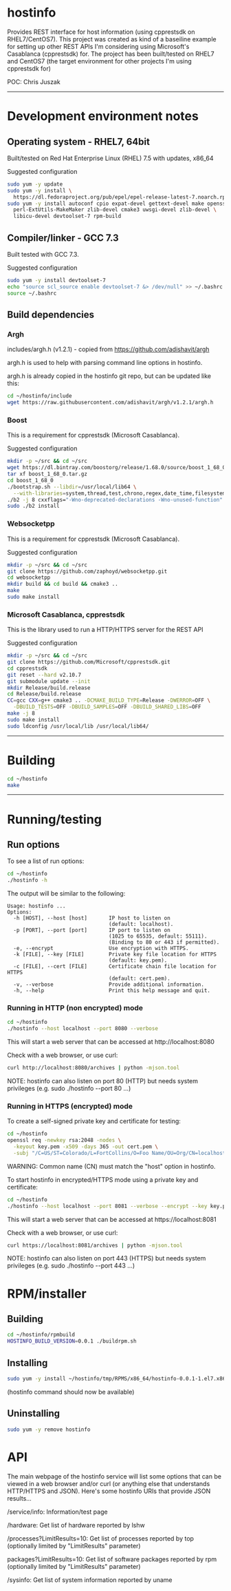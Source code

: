 # hostinfo

Provides REST interface for host information (using cpprestsdk on RHEL7/CentOS7). This project was created as kind of a baseiline example for setting up other REST APIs I'm considering using Microsoft's Casablanca (cpprestsdk) for. The project has been built/tested on RHEL7 and CentOS7 (the target environment for other projects I'm using cpprestsdk for) 

POC: Chris Juszak

--------------------------------------------------------------------------------
# Development environment notes

## Operating system - RHEL7, 64bit

Built/tested on Red Hat Enterprise Linux (RHEL) 7.5 with updates, x86_64

Suggested configuration
````bash
sudo yum -y update
sudo yum -y install \
  https://dl.fedoraproject.org/pub/epel/epel-release-latest-7.noarch.rpm
sudo yum -y install autoconf cpio expat-devel gettext-devel make openssl-devel \
  perl-ExtUtils-MakeMaker zlib-devel cmake3 uwsgi-devel zlib-devel \
  libicu-devel devtoolset-7 rpm-build
````

## Compiler/linker - GCC 7.3

Built tested with GCC 7.3.

Suggested configuration
````bash
sudo yum -y install devtoolset-7
echo "source scl_source enable devtoolset-7 &> /dev/null" >> ~/.bashrc
source ~/.bashrc
```` 

## Build dependencies

### Argh

includes/argh.h (v1.2.1) - copied from https://github.com/adishavit/argh

argh.h is used to help with parsing command line options in hostinfo.

argh.h is already copied in the hostinfo git repo, but can be updated like this:
````bash
cd ~/hostinfo/include
wget https://raw.githubusercontent.com/adishavit/argh/v1.2.1/argh.h
````

### Boost

This is a requirement for cpprestsdk (Microsoft Casablanca).

Suggested configuration
````bash
mkdir -p ~/src && cd ~/src
wget https://dl.bintray.com/boostorg/release/1.68.0/source/boost_1_68_0.tar.gz
tar xf boost_1_68_0.tar.gz
cd boost_1_68_0
./bootstrap.sh --libdir=/usr/local/lib64 \
  --with-libraries=system,thread,test,chrono,regex,date_time,filesystem,locale,random,atomic,log,program_options
./b2 -j 8 cxxflags="-Wno-deprecated-declarations -Wno-unused-function"
sudo ./b2 install
````

### Websocketpp

This is a requirement for cpprestsdk (Microsoft Casablanca).

Suggested configuration
````bash
mkdir -p ~/src && cd ~/src
git clone https://github.com/zaphoyd/websocketpp.git
cd websocketpp
mkdir build && cd build && cmake3 ..
make
sudo make install
````

### Microsoft Casablanca, cpprestsdk

This is the library used to run a HTTP/HTTPS server for the REST API

Suggested configuration
````bash
mkdir -p ~/src && cd ~/src
git clone https://github.com/Microsoft/cpprestsdk.git
cd cpprestsdk
git reset --hard v2.10.7
git submodule update --init
mkdir Release/build.release
cd Release/build.release
CC=gcc CXX=g++ cmake3 .. -DCMAKE_BUILD_TYPE=Release -DWERROR=OFF \
  -DBUILD_TESTS=OFF -DBUILD_SAMPLES=OFF -DBUILD_SHARED_LIBS=OFF
make -j 8
sudo make install
sudo ldconfig /usr/local/lib /usr/local/lib64/
````

--------------------------------------------------------------------------------
# Building

````bash
cd ~/hostinfo
make
````

--------------------------------------------------------------------------------
# Running/testing

## Run options

To see a list of run options:
````bash
cd ~/hostinfo
./hostinfo -h
````
The output will be similar to the following:

````
Usage: hostinfo ...
Options:
  -h [HOST], --host [host]       IP host to listen on
                                 (default: localhost).
  -p [PORT], --port [port]       IP port to listen on
                                 (1025 to 65535, default: 55111).
                                 (Binding to 80 or 443 if permitted).
  -e, --encrypt                  Use encryption with HTTPS.
  -k [FILE], --key [FILE]        Private key file location for HTTPS
                                 (default: key.pem).
  -c [FILE], --cert [FILE]       Certificate chain file location for HTTPS
                                 (default: cert.pem).
  -v, --verbose                  Provide additional information.
  -h, --help                     Print this help message and quit.
````

### Running in HTTP (non encrypted) mode

````bash
cd ~/hostinfo
./hostinfo --host localhost --port 8080 --verbose
````
This will start a web server that can be accessed at http://localhost:8080

Check with a web browser, or use curl:
````bash
curl http://localhost:8080/archives | python -mjson.tool
````
NOTE: hostinfo can also listen on port 80 (HTTP) but needs system privileges (e.g. sudo ./hostinfo --port 80 ...)

### Running in HTTPS (encrypted) mode

To create a self-signed private key and certificate for testing:
````bash
cd ~/hostinfo
openssl req -newkey rsa:2048 -nodes \
  -keyout key.pem -x509 -days 365 -out cert.pem \
  -subj "/C=US/ST=Colorado/L=FortCollins/O=Foo Name/OU=Org/CN=localhost"
````
WARNING: Common name (CN) must match the "host" option in hostinfo.

To start hostinfo in encrypted/HTTPS mode using a private key and certificate:
````bash
cd ~/hostinfo
./hostinfo --host localhost --port 8081 --verbose --encrypt --key key.pem --cert cert.pem
````
This will start a web server that can be accessed at https://localhost:8081

Check with a web browser, or use curl:
````bash
curl https://localhost:8081/archives | python -mjson.tool
````
NOTE: hostinfo can also listen on port 443 (HTTPS) but needs system privileges (e.g. sudo ./hostinfo --port 443 ...)

# RPM/installer

## Building

````bash
cd ~/hostinfo/rpmbuild
HOSTINFO_BUILD_VERSION=0.0.1 ./buildrpm.sh
````

## Installing

````bash
sudo yum -y install ~/hostinfo/tmp/RPMS/x86_64/hostinfo-0.0.1-1.el7.x86_64.rpm
````
(hostinfo command should now be available)

## Uninstalling

````bash
sudo yum -y remove hostinfo
````

# API

The main webpage of the hostinfo service will list some options that can be viewed in a web browser and/or curl (or anything else that understands HTTP/HTTPS and JSON). Here's some hostinfo URIs that provide JSON results...

/service/info: 	Information/test page

/hardware: Get list of hardware reported by lshw

/processes?LimitResults=10: Get list of processes reported by top (optionally limited by "LimitResults" parameter)

packages?LimitResults=10: Get list of software packages reported by rpm (optionally limited by "LimitResults" parameter)

/sysinfo: Get list of system information reported by uname
